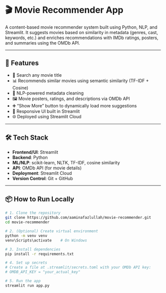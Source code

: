 # 🎬 Movie Recommender App

A content-based movie recommender system built using Python, NLP, and Streamlit. It suggests movies based on similarity in metadata (genres, cast, keywords, etc.) and enriches recommendations with IMDb ratings, posters, and summaries using the OMDb API.

---

## 🚀 Features

- 🔎 Search any movie title
- 📊 Recommends similar movies using semantic similarity (TF-IDF + Cosine)
- 🧠 NLP-powered metadata cleaning
- 🖼️ Movie posters, ratings, and descriptions via OMDb API
- ➕ “Show More” button to dynamically load more suggestions
- 📱 Responsive UI built in Streamlit
- 🌐 Deployed using Streamlit Cloud

---

## 🛠️ Tech Stack

- **Frontend/UI**: Streamlit
- **Backend**: Python
- **ML/NLP**: scikit-learn, NLTK, TF-IDF, cosine similarity
- **API**: OMDb API (for movie details)
- **Deployment**: Streamlit Cloud
- **Version Control**: Git + GitHub

---

## 📦 How to Run Locally

```bash
# 1. Clone the repository
git clone https://github.com/aaminafazlullah/movie-recommender.git
cd movie-recommender

# 2. (Optional) Create virtual environment
python -m venv venv
venv\Scripts\activate    # On Windows

# 3. Install dependencies
pip install -r requirements.txt

# 4. Set up secrets
# Create a file at .streamlit/secrets.toml with your OMDb API key:
# OMDB_API_KEY = "your_actual_key"

# 5. Run the app
streamlit run app.py
